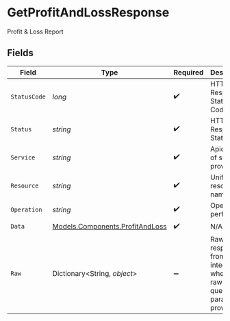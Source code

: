 # GetProfitAndLossResponse

Profit & Loss Report


## Fields

| Field                                                                       | Type                                                                        | Required                                                                    | Description                                                                 | Example                                                                     |
| --------------------------------------------------------------------------- | --------------------------------------------------------------------------- | --------------------------------------------------------------------------- | --------------------------------------------------------------------------- | --------------------------------------------------------------------------- |
| `StatusCode`                                                                | *long*                                                                      | :heavy_check_mark:                                                          | HTTP Response Status Code                                                   | 200                                                                         |
| `Status`                                                                    | *string*                                                                    | :heavy_check_mark:                                                          | HTTP Response Status                                                        | OK                                                                          |
| `Service`                                                                   | *string*                                                                    | :heavy_check_mark:                                                          | Apideck ID of service provider                                              | quickbooks                                                                  |
| `Resource`                                                                  | *string*                                                                    | :heavy_check_mark:                                                          | Unified API resource name                                                   | ProfitAndLosses                                                             |
| `Operation`                                                                 | *string*                                                                    | :heavy_check_mark:                                                          | Operation performed                                                         | one                                                                         |
| `Data`                                                                      | [Models.Components.ProfitAndLoss](../../Models/Components/ProfitAndLoss.md) | :heavy_check_mark:                                                          | N/A                                                                         |                                                                             |
| `Raw`                                                                       | Dictionary<String, *object*>                                                | :heavy_minus_sign:                                                          | Raw response from the integration when raw=true query param is provided     |                                                                             |